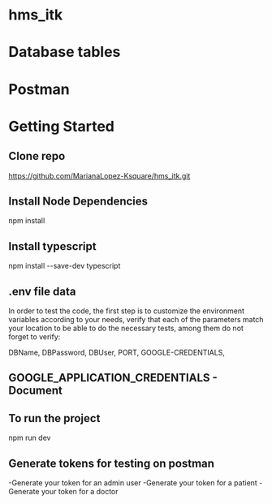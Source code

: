 # hms_itk

# Database tables



# Postman 



# Getting Started

## Clone repo


https://github.com/MarianaLopez-Ksquare/hms_itk.git

## Install Node Dependencies


npm install


## Install typescript 


npm install --save-dev typescript



## .env file data 

In order to test the code, the first step is to customize the environment variables according to your needs, verify that each of the parameters match your location to be able to do the necessary tests, among them do not forget to verify:

DBName,
DBPassword,
DBUser,
PORT,
GOOGLE-CREDENTIALS,


## GOOGLE_APPLICATION_CREDENTIALS - Document


## To run the project


npm run dev



## Generate tokens for testing on postman

-Generate your token for an admin user
-Generate your token for a patient
-Generate your token for a doctor

